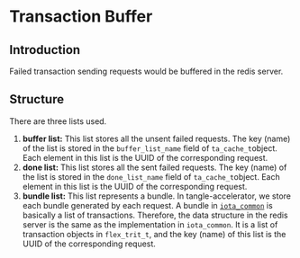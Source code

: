 # Transaction Buffer

## Introduction
Failed transaction sending requests would be buffered in the redis server.

## Structure
There are three lists used.

1. **buffer list:**
    This list stores all the unsent failed requests. The key (name) of the list is stored in the `buffer_list_name` field of `ta_cache_t`object. 
    Each element in this list is the UUID of the corresponding request.
2. **done list:**
    This list stores all the sent failed requests. The key (name) of the list is stored in the `done_list_name` field of `ta_cache_t`object. 
    Each element in this list is the UUID of the corresponding request.
3. **bundle list:**
    This list represents a bundle. In tangle-accelerator, we store each bundle generated by each request. A bundle in [`iota_common`](https://github.com/iotaledger/iota_common) is basically a list of transactions. Therefore, the data structure in the redis server is the same as the implementation in `iota_common`. It is a list of transaction objects in `flex_trit_t`, and the key (name) of this list is the UUID of the corresponding request.